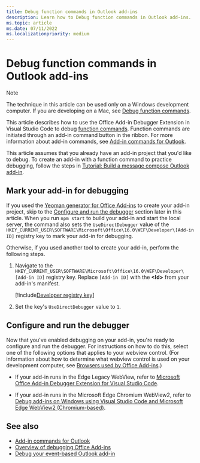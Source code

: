 ```yaml
---
title: Debug function commands in Outlook add-ins
description: Learn how to Debug function commands in Outlook add-ins.
ms.topic: article
ms.date: 07/11/2022
ms.localizationpriority: medium
---
```


# Debug function commands in Outlook add-ins

> [!NOTE]
> The technique in this article can be used only on a Windows development computer. If you are developing on a Mac, see [Debug function commands](../testing/debug-function-command.md).

This article describes how to use the Office Add-in Debugger Extension in Visual Studio Code to debug [function commands](add-in-commands-for-outlook.md#executing-a-function-command). Function commands are initiated through an add-in command button in the ribbon. For more information about add-in commands, see [Add-in commands for Outlook](add-in-commands-for-outlook.md).

This article assumes that you already have an add-in project that you'd like to debug. To create an add-in with a function command to practice debugging, follow the steps in [Tutorial: Build a message compose Outlook add-in](../tutorials/outlook-tutorial.md).

## Mark your add-in for debugging

If you used the [Yeoman generator for Office Add-ins](../develop/yeoman-generator-overview.md) to create your add-in project, skip to the [Configure and run the debugger](#configure-and-run-the-debugger) section later in this article. When you run `npm start` to build your add-in and start the local server, the command also sets the `UseDirectDebugger` value of the `HKEY_CURRENT_USER\SOFTWARE\Microsoft\Office\16.0\WEF\Developer\[Add-in ID]` registry key to mark your add-in for debugging.

Otherwise, if you used another tool to create your add-in, perform the following steps.

1. Navigate to the `HKEY_CURRENT_USER\SOFTWARE\Microsoft\Office\16.0\WEF\Developer\[Add-in ID]` registry key. Replace `[Add-in ID]` with the **\<Id\>** from your add-in's manifest.

    [!include[Developer registry key](../includes/developer-registry-key.md)]

1. Set the key's `UseDirectDebugger` value to `1`.

## Configure and run the debugger

Now that you've enabled debugging on your add-in, you're ready to configure and run the debugger. For instructions on how to do this, select one of the following options that applies to your webview control. (For information about how to determine what webview control is used on your development computer, see [Browsers used by Office Add-ins](../concepts/browsers-used-by-office-web-add-ins.md).)

- If your add-in runs in the Edge Legacy WebView, refer to [Microsoft Office Add-in Debugger Extension for Visual Studio Code](../testing/debug-with-vs-extension.md).

- If your add-in runs in the Microsoft Edge Chromium WebView2, refer to [Debug add-ins on Windows using Visual Studio Code and Microsoft Edge WebView2 (Chromium-based)](../testing/debug-desktop-using-edge-chromium.md).

## See also

- [Add-in commands for Outlook](add-in-commands-for-outlook.md)
- [Overview of debugging Office Add-ins](../testing/debug-add-ins-overview.md)
- [Debug your event-based Outlook add-in](debug-autolaunch.md)
